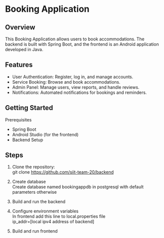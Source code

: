 # Booking Application
## Overview
This Booking Application allows users to book accommodations. 
The backend is built with Spring Boot, and the frontend is an Android application developed in Java.

## Features
- User Authentication: Register, log in, and manage accounts.
- Service Booking: Browse and book accommodations.
- Admin Panel: Manage users, view reports, and handle reviews.
- Notifications: Automated notifications for bookings and reminders.

## Getting Started
Prerequisites
- Spring Boot
- Android Studio (for the frontend)
- Backend Setup

## Steps
1. Clone the repository:    
git clone https://github.com/siit-team-20/backend
  
3. Create database    
Create database named bookingappdb in postgresql with default parameters otherwise
  
4. Build and run the backend
  
5. Configure environment variables    
In frontend add this line to local.properties file    
ip_addr=[local ipv4 address of backend]  
8. Build and run frontend
